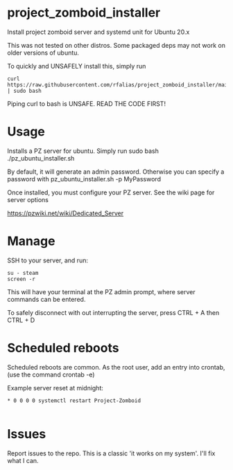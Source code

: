 # project_zomboid_installer
Install project zomboid server and systemd unit for Ubuntu 20.x

This was not tested on other distros. Some packaged deps may not work on older versions of ubuntu.

To quickly and UNSAFELY install this, simply run

```
curl https://raw.githubusercontent.com/rfalias/project_zomboid_installer/main/pz_ubuntu_installer.sh | sudo bash
```
Piping curl to bash is UNSAFE. READ THE CODE FIRST!


# Usage
Installs a PZ server for ubuntu. Simply run sudo bash ./pz_ubuntu_installer.sh

By default, it will generate an admin password. Otherwise you can specify a password with pz_ubuntu_installer.sh -p MyPassword

Once installed, you must configure your PZ server. See the wiki page for server options

https://pzwiki.net/wiki/Dedicated_Server


# Manage
SSH to your server, and run:

```
su - steam
screen -r
```

This will have your terminal at the PZ admin prompt, where server commands can be entered. 

To safely disconnect with out interrupting the server, press CTRL + A then CTRL + D


# Scheduled reboots
Scheduled reboots are common. As the root user, add an entry into crontab, (use the command crontab -e)

Example server reset at midnight:

```
* 0 0 0 0 systemctl restart Project-Zomboid


```

# Issues
Report issues to the repo. This is a classic 'it works on my system'. I'll fix what I can.
